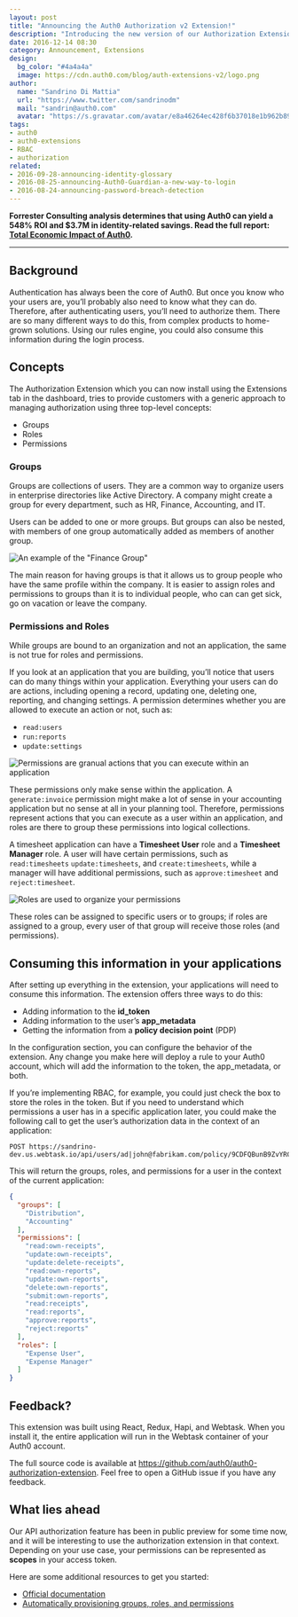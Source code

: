 ```yaml
---
layout: post
title: "Announcing the Auth0 Authorization v2 Extension!"
description: "Introducing the new version of our Authorization Extension which adds support for roles and permissions"
date: 2016-12-14 08:30
category: Announcement, Extensions
design:
  bg_color: "#4a4a4a"
  image: https://cdn.auth0.com/blog/auth-extensions-v2/logo.png
author:
  name: "Sandrino Di Mattia"
  url: "https://www.twitter.com/sandrinodm"
  mail: "sandrin@auth0.com"
  avatar: "https://s.gravatar.com/avatar/e8a46264ec428f6b37018e1b962b893a.png"
tags:
- auth0
- auth0-extensions
- RBAC
- authorization
related:
- 2016-09-28-announcing-identity-glossary
- 2016-08-25-announcing-Auth0-Guardian-a-new-way-to-login
- 2016-08-24-announcing-password-breach-detection
---
```


<div class="alert alert-info alert-icon">
  <i class="icon-budicon-500"></i>
  <strong>Forrester Consulting analysis determines that using Auth0 can yield a 548% ROI and $3.7M in identity-related savings. Read the full report: <a href="https://resources.auth0.com/forrester-tei-research-case-study/">Total Economic Impact of Auth0</a>.</strong>
</div>

---
## Background

Authentication has always been the core of Auth0. But once you know who your users are, you’ll probably also need to know what they can do. Therefore, after authenticating users, you’ll need to authorize them. There are so many different ways to do this, from complex products to home-grown solutions. Using our rules engine, you could also consume this information during the login process.

## Concepts

The Authorization Extension which you can now install using the Extensions tab in the dashboard, tries to provide customers with a generic approach to managing authorization using three top-level concepts:

 - Groups
 - Roles
 - Permissions

### Groups

Groups are collections of users. They are a common way to organize users in enterprise directories like Active Directory. A company might create a group for every department, such as HR, Finance, Accounting, and IT.

Users can be added to one or more groups. But groups can also be nested, with members of one group automatically added as members of another group.

![An example of the "Finance Group"](https://cdn.auth0.com/blog/authorization-v2/group.png)

The main reason for having groups is that it allows us to group people who have the same profile within the company. It is easier to assign roles and permissions to groups than it is to individual people, who can can get sick, go on vacation or leave the company.

### Permissions and Roles

While groups are bound to an organization and not an application, the same is not true for roles and permissions.

If you look at an application that you are building, you’ll notice that users can do many things within your application. Everything your users can do are actions, including opening a record, updating one, deleting one, reporting, and changing settings. A permission determines whether you are allowed to execute an action or not, such as:

- `read:users`
- `run:reports`
- `update:settings`

![Permissions are granual actions that you can execute within an application](https://cdn.auth0.com/blog/authorization-v2/permissions.png)

These permissions only make sense within the application. A `generate:invoice` permission might make a lot of sense in your accounting application but no sense at all in your planning tool. Therefore, permissions represent actions that you can execute as a user within an application, and roles are there to group these permissions into logical collections.

A timesheet application can have a **Timesheet User** role and a **Timesheet Manager** role. A user will have certain permissions, such as `read:timesheets` `update:timesheets`, and `create:timesheets`, while a manager will have additional permissions, such as `approve:timesheet` and `reject:timesheet`.

![Roles are used to organize your permissions](https://cdn.auth0.com/blog/authorization-v2/role.png)

These roles can be assigned to specific users or to groups; if roles are assigned to a group, every user of that group will receive those roles (and permissions).

## Consuming this information in your applications

After setting up everything in the extension, your applications will need to consume this information. The extension offers three ways to do this:

 - Adding information to the **id_token**
 - Adding information to the user’s **app_metadata**
 - Getting the information from a **policy decision point** (PDP)

In the configuration section, you can configure the behavior of the extension. Any change you make here will deploy a rule to your Auth0 account, which will add the information to the token, the app_metadata, or both.

If you’re implementing RBAC, for example, you could just check the box to store the roles in the token. But if you need to understand which permissions a user has in a specific application later, you could make the following call to get the user’s authorization data in the context of an application:

```
POST https://sandrino-dev.us.webtask.io/api/users/ad|john@fabrikam.com/policy/9CDFQBunB9ZvYRCpFWJlzpH9tUwclGIO
```

This will return the groups, roles, and permissions for a user in the context of the current application:

```json
{
  "groups": [
    "Distribution",
    "Accounting"
  ],
  "permissions": [
    "read:own-receipts",
    "update:own-receipts",
    "update:delete-receipts",
    "read:own-reports",
    "update:own-reports",
    "delete:own-reports",
    "submit:own-reports",
    "read:receipts",
    "read:reports",
    "approve:reports",
    "reject:reports"
  ],
  "roles": [
    "Expense User",
    "Expense Manager"
  ]
}
```

## Feedback?

This extension was built using React, Redux, Hapi, and Webtask. When you install it, the entire application will run in the Webtask container of your Auth0 account.

The full source code is available at https://github.com/auth0/auth0-authorization-extension. Feel free to open a GitHub issue if you have any feedback. 

## What lies ahead

Our API authorization feature has been in public preview for some time now, and it will be interesting to use the authorization extension in that context. Depending on your use case, your permissions can be represented as **scopes** in your access token.

Here are some additional resources to get you started:

- [Official documentation](https://auth0.com/docs/extensions/authorization-extension)
- [Automatically provisioning groups, roles, and permissions](https://github.com/auth0-extensions/authz-extension-automation-sample)
